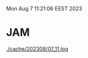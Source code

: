 Mon Aug  7 11:21:06 EEST 2023
# JAM
<a href='./cache/202308/07_11.log'>./cache/202308/07_11.log</a>
